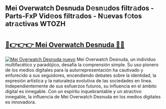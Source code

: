 ## Mei Overwatch Desnuda D𝚎sn𝚞dos filtr𝚊dos - Parts-FxP Vid𝚎os filtr𝚊dos - N𝚞evas f𝚘tos atr𝚊ctivas WTOZH

# <h2><a href="http://mb5zdw.tromn.icu/?c=Mei+Overwatch+Desnuda">🔗👉👉👉 Mei Overwatch Desnuda 🔗🔗</a></h2>

[![Mei Overwatch Desnuda nuevo](https://i.imgur.com/pEAQMta.gif)](http://mb5zdw.tromn.icu/?c=Mei+Overwatch+Desnuda)
Mei Overwatch Desnuda, un individuo multifacético y paradójico, desafía la comprensión simple. Su uso pionero de los medios digitales para la autorrepresentación ha cautivado y enfurecido a sus seguidores, encendiendo debates sobre la identidad, la expresión artística y la naturaleza evolutiva de las sociedades en línea. Independientemente de sus esfuerzos futuros, su influencia en el ámbito digital es innegable. Con un espíritu inquebrantable y un atractivo innegable, la influencia de Mei Overwatch Desnuda en los medios digitales es innovadora.
